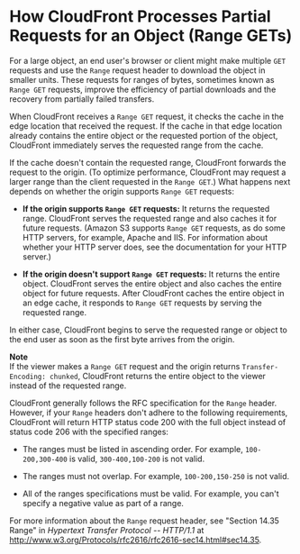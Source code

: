 # How CloudFront Processes Partial Requests for an Object \(Range GETs\)<a name="RangeGETs"></a>

For a large object, an end user's browser or client might make multiple `GET` requests and use the `Range` request header to download the object in smaller units\. These requests for ranges of bytes, sometimes known as `Range GET` requests, improve the efficiency of partial downloads and the recovery from partially failed transfers\. 

When CloudFront receives a `Range GET` request, it checks the cache in the edge location that received the request\. If the cache in that edge location already contains the entire object or the requested portion of the object, CloudFront immediately serves the requested range from the cache\.

If the cache doesn't contain the requested range, CloudFront forwards the request to the origin\. \(To optimize performance, CloudFront may request a larger range than the client requested in the `Range GET`\.\) What happens next depends on whether the origin supports `Range GET` requests:

+ **If the origin supports `Range GET` requests:** It returns the requested range\. CloudFront serves the requested range and also caches it for future requests\. \(Amazon S3 supports `Range GET` requests, as do some HTTP servers, for example, Apache and IIS\. For information about whether your HTTP server does, see the documentation for your HTTP server\.\)

+ **If the origin doesn't support `Range GET` requests:** It returns the entire object\. CloudFront serves the entire object and also caches the entire object for future requests\. After CloudFront caches the entire object in an edge cache, it responds to `Range GET` requests by serving the requested range\. 

In either case, CloudFront begins to serve the requested range or object to the end user as soon as the first byte arrives from the origin\.

**Note**  
If the viewer makes a `Range GET` request and the origin returns `Transfer-Encoding: chunked`, CloudFront returns the entire object to the viewer instead of the requested range\.

CloudFront generally follows the RFC specification for the `Range` header\. However, if your `Range` headers don't adhere to the following requirements, CloudFront will return HTTP status code 200 with the full object instead of status code 206 with the specified ranges:

+ The ranges must be listed in ascending order\. For example, `100-200,300-400` is valid, `300-400,100-200` is not valid\.

+ The ranges must not overlap\. For example, `100-200,150-250` is not valid\.

+ All of the ranges specifications must be valid\. For example, you can't specify a negative value as part of a range\.

For more information about the `Range` request header, see "Section 14\.35 Range" in *Hypertext Transfer Protocol \-\- HTTP/1\.1* at [http://www\.w3\.org/Protocols/rfc2616/rfc2616\-sec14\.html\#sec14\.35](http://www.w3.org/Protocols/rfc2616/rfc2616-sec14.html#sec14.35)\. 